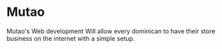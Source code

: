 # Mutao
Mutao's Web development
Will allow every dominican to have their store business on the internet with a simple setup.
